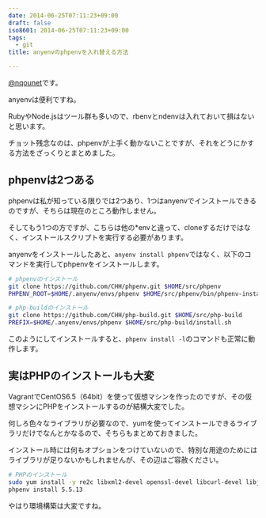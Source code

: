 ```yaml
---
date: 2014-06-25T07:11:23+09:00
draft: false
iso8601: 2014-06-25T07:11:23+09:00
tags:
  - git
title: anyenvのphpenvを入れ替える方法

---
```


<p><a href="https://twitter.com/nqounet">@nqounet</a>です。</p>

<p>anyenvは便利ですね。</p>

<p>RubyやNode.jsはツール群も多いので、rbenvとndenvは入れておいて損はないと思います。</p>

<p>チョット残念なのは、phpenvが上手く動かないことですが、それをどうにかする方法をざっくりとまとめました。</p>



<h2>phpenvは2つある</h2>

<p>phpenvは私が知っている限りでは2つあり、1つはanyenvでインストールできるのですが、そちらは現在のところ動作しません。</p>

<p>そしてもう1つの方ですが、こちらは他の*envと違って、cloneするだけではなく、インストールスクリプトを実行する必要があります。</p>

<p>anyenvをインストールしたあと、<code>anyenv install phpenv</code>ではなく、以下のコマンドを実行してphpenvをインストールします。</p>

```bash
# phpenvのインストール
git clone https://github.com/CHH/phpenv.git $HOME/src/phpenv
PHPENV_ROOT=$HOME/.anyenv/envs/phpenv $HOME/src/phpenv/bin/phpenv-install.sh

# php-buildのインストール
git clone https://github.com/CHH/php-build.git $HOME/src/php-build
PREFIX=$HOME/.anyenv/envs/phpenv $HOME/src/php-build/install.sh
```

<p>このようにしてインストールすると、<code>phpenv install -l</code>のコマンドも正常に動作します。</p>

<h2>実はPHPのインストールも大変</h2>

<p>VagrantでCentOS6.5（64bit）を使って仮想マシンを作ったのですが、その仮想マシンにPHPをインストールするのが結構大変でした。</p>

<p>何しろ色々なライブラリが必要なので、yumを使ってインストールできるライブラリだけでなんとかなるので、そちらもまとめておきました。</p>

<p>インストール時には何もオプションをつけていないので、特別な用途のためにはライブラリが足りないかもしれませんが、その辺はご容赦ください。</p>

```bash
# PHPのインストール
sudo yum install -y re2c libxml2-devel openssl-devel libcurl-devel libjpeg-turbo-devel libpng-devel libmcrypt-devel readline-devel libtidy-devel libxslt-devel
phpenv install 5.5.13
```

<p>やはり環境構築は大変ですね。</p>
    	